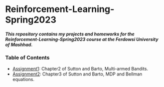 # Reinforcement-Learning-Spring2023

##### This repository contains my projects and homeworks for the Reinforcement-Learning-Spring2023 course at the Ferdowsi University of Mashhad.

### Table of Contents
- [Assignment1](https://github.com/Arya-Ebrahimi/Reinforcement-Learning-Spring2023/tree/main/Assignment2 "Assignment1"): Chapter2 of Sutton and Barto, Multi-armed Bandits.
- [Assignment2](https://github.com/https://github.com/Arya-Ebrahimi/Reinforcement-Learning-Spring2023/tree/main/Assignment2 "Assignment2"): Chapter3 of Sutton and Barto, MDP and Bellman equations.